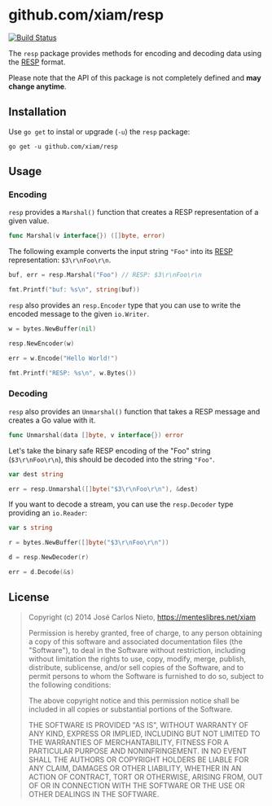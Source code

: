 # github.com/xiam/resp

[![Build Status](https://travis-ci.org/xiam/resp.svg)](https://travis-ci.org/xiam/resp)

The `resp` package provides methods for encoding and decoding data using the
[RESP][1] format.

Please note that the API of this package is not completely defined and **may
change anytime**.

## Installation

Use `go get` to instal or upgrade (`-u`) the `resp` package:

```
go get -u github.com/xiam/resp
```

## Usage

### Encoding

`resp` provides a `Marshal()` function that creates a RESP representation of a
given value.

```go
func Marshal(v interface{}) ([]byte, error)
```

The following example converts the input string `"Foo"` into its [RESP][1]
representation: `$3\r\nFoo\r\n`.

```go
buf, err = resp.Marshal("Foo") // RESP: $3\r\nFoo\r\n

fmt.Printf("buf: %s\n", string(buf))
```

`resp` also provides an `resp.Encoder` type that you can use to write the
encoded message to the given `io.Writer`.

```go
w = bytes.NewBuffer(nil)

resp.NewEncoder(w)

err = w.Encode("Hello World!")

fmt.Printf("RESP: %s\n", w.Bytes())
```

### Decoding

`resp` also provides an `Unmarshal()` function that takes a RESP message and
creates a Go value with it.

```go
func Unmarshal(data []byte, v interface{}) error
```

Let's take the binary safe RESP encoding of the "Foo" string (`$3\r\nFoo\r\n`),
this should be decoded into the string `"Foo"`.

```go
var dest string

err = resp.Unmarshal([]byte("$3\r\nFoo\r\n"), &dest)
```

If you want to decode a stream, you can use the `resp.Decoder` type providing
an `io.Reader`:

```go
var s string

r = bytes.NewBuffer([]byte("$3\r\nFoo\r\n"))

d = resp.NewDecoder(r)

err = d.Decode(&s)
```

## License

> Copyright (c) 2014 José Carlos Nieto, https://menteslibres.net/xiam
>
> Permission is hereby granted, free of charge, to any person obtaining
> a copy of this software and associated documentation files (the
> "Software"), to deal in the Software without restriction, including
> without limitation the rights to use, copy, modify, merge, publish,
> distribute, sublicense, and/or sell copies of the Software, and to
> permit persons to whom the Software is furnished to do so, subject to
> the following conditions:
>
> The above copyright notice and this permission notice shall be
> included in all copies or substantial portions of the Software.
>
> THE SOFTWARE IS PROVIDED "AS IS", WITHOUT WARRANTY OF ANY KIND,
> EXPRESS OR IMPLIED, INCLUDING BUT NOT LIMITED TO THE WARRANTIES OF
> MERCHANTABILITY, FITNESS FOR A PARTICULAR PURPOSE AND
> NONINFRINGEMENT. IN NO EVENT SHALL THE AUTHORS OR COPYRIGHT HOLDERS BE
> LIABLE FOR ANY CLAIM, DAMAGES OR OTHER LIABILITY, WHETHER IN AN ACTION
> OF CONTRACT, TORT OR OTHERWISE, ARISING FROM, OUT OF OR IN CONNECTION
> WITH THE SOFTWARE OR THE USE OR OTHER DEALINGS IN THE SOFTWARE.

[1]: http://redis.io/topics/protocol

